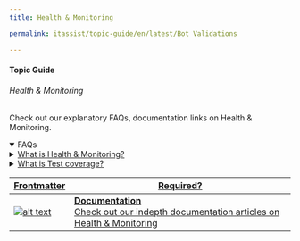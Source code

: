 ```yaml
---
title: Health & Monitoring

permalink: itassist/topic-guide/en/latest/Bot Validations

---
```


#### Topic Guide
###### Health & Monitoring

 Check out our explanatory FAQs, documentation links on Health & Monitoring.

<details open>
  <summary>FAQs
  </summary>
 <a class="nested-accordian-link" target="_blank" href="https://developer.kore.ai/docs/bots/analyzing-your-bot/health-and-monitoring-dashboard/">

  <details class="nested-details">
 
  <summary>What is Health & Monitoring?
  </summary>

 
The Health & Monitoring provides a summary of the NLP performance of the bot. You can view the accuracy, test coverage, test results, and recommendations to improve the training from here. 
  </details>
 </a>


  <a class="nested-accordian-link" target="_blank" href="https://developer.kore.ai/docs/bots/analyzing-your-bot/health-and-monitoring-dashboard/">
 
  <details class="nested-details">
 
  <summary>What is Test coverage?
  </summary>

 
 Test Coverage refers to the number of components covered by the test cases defined in the bot. For example, the Test Coverage for Dialog intents refers to the number of Dialog Intents tested in one or more Batch Test suites.  

  </details>
 </a>


  

 </details>

 <a class="doc-link" target="_blank" href="https://developer.kore.ai/docs/bots/analyzing-your-bot/health-and-monitoring-dashboard/">
 

| Frontmatter | Required? |
|-------------|-------------|
| ![alt text](images/docIcon.svg "Title") | **Documentation**  <br /> Check out our indepth documentation articles on Health & Monitoring | 


</a>
